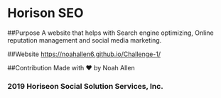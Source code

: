 # Horison SEO

##Purpose 
A website that helps with Search engine optimizing, Online reputation management and social media marketing.

##Website https://noahallen6.github.io/Challenge-1/

##Contribution 
Made with ❤️ by Noah Allen

###  2019 Horiseon Social Solution Services, Inc.
